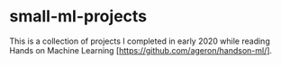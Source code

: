 # small-ml-projects

This is a collection of projects I completed in early 2020 while reading Hands on Machine Learning [https://github.com/ageron/handson-ml/].

